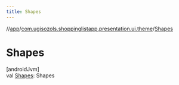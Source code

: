 ```yaml
---
title: Shapes
---
```

//[app](../../index.html)/[com.ugisozols.shoppinglistapp.presentation.ui.theme](index.html)/[Shapes](-shapes.html)



# Shapes



[androidJvm]\
val [Shapes](-shapes.html): Shapes




